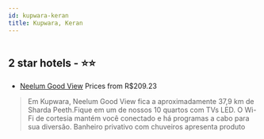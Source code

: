 ```yaml
---
id: kupwara-keran
title: Kupwara, Keran
---
```


<center><img src="https://i.travelapi.com/hotels/72000000/71420000/71410900/71410896/5af53885_z.jpg" alt="" /></center>


##  2 star hotels - ⭐️⭐️

-    [Neelum Good View](https://www.hurb.com/br/aud/https://www.hurb.com/br/hotels/kupwara/neelum-good-view-HT-7PO5?cmp=18055) Prices from R$209.23
   > Em Kupwara, Neelum Good View fica a aproximadamente 37,9 km de Sharda Peeth.Fique em um de nossos 10 quartos com TVs LED. O Wi-Fi de cortesia mantém você conectado e há programas a cabo para sua diversão. Banheiro privativo com chuveiros apresenta produto

